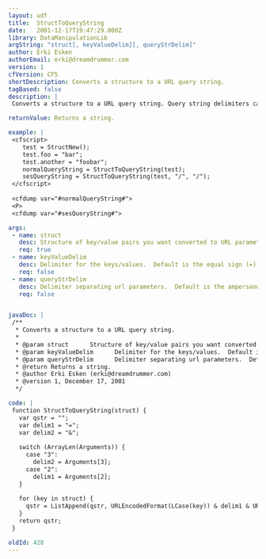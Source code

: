 ```yaml
---
layout: udf
title:  StructToQueryString
date:   2001-12-17T19:47:29.000Z
library: DataManipulationLib
argString: "struct[, keyValueDelim][, queryStrDelim]"
author: Erki Esken
authorEmail: erki@dreamdrummer.com
version: 1
cfVersion: CF5
shortDescription: Converts a structure to a URL query string.
tagBased: false
description: |
 Converts a structure to a URL query string. Query string delimiters can be changed: second function argument is the key/value delimiter (default is =) and third argument is the other delimiter (default is &).

returnValue: Returns a string.

example: |
 <cfscript>
    test = StructNew();
    test.foo = "bar";
    test.another = "foobar";
    normalQueryString = StructToQueryString(test);
    sesQueryString = StructToQueryString(test, "/", "/");
 </cfscript>
 
 <cfdump var="#normalQueryString#">
 <P>
 <cfdump var="#sesQueryString#">

args:
 - name: struct
   desc: Structure of key/value pairs you want converted to URL parameters
   req: true
 - name: keyValueDelim
   desc: Delimiter for the keys/values.  Default is the equal sign (=).
   req: false
 - name: queryStrDelim
   desc: Delimiter separating url parameters.  Default is the ampersand (&).
   req: false


javaDoc: |
 /**
  * Converts a structure to a URL query string.
  * 
  * @param struct      Structure of key/value pairs you want converted to URL parameters 
  * @param keyValueDelim      Delimiter for the keys/values.  Default is the equal sign (=). 
  * @param queryStrDelim      Delimiter separating url parameters.  Default is the ampersand (&). 
  * @return Returns a string. 
  * @author Erki Esken (erki@dreamdrummer.com) 
  * @version 1, December 17, 2001 
  */

code: |
 function StructToQueryString(struct) {
   var qstr = "";
   var delim1 = "=";
   var delim2 = "&";
 
   switch (ArrayLen(Arguments)) {
     case "3":
       delim2 = Arguments[3];
     case "2":
       delim1 = Arguments[2];
   }
     
   for (key in struct) {
     qstr = ListAppend(qstr, URLEncodedFormat(LCase(key)) & delim1 & URLEncodedFormat(struct[key]), delim2);
   }
   return qstr;
 }

oldId: 428
---
```


